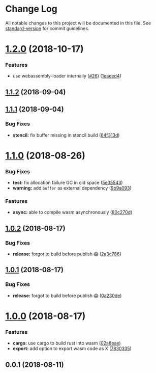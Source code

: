 # Change Log

All notable changes to this project will be documented in this file. See [standard-version](https://github.com/conventional-changelog/standard-version) for commit guidelines.

<a name="1.2.0"></a>

# [1.2.0](https://github.com/DrSensor/rollup-plugin-rust/compare/v1.1.2...v1.2.0) (2018-10-17)

### Features

- use webassembly-loader internally ([#26](https://github.com/DrSensor/rollup-plugin-rust/issues/26)) ([1eaeed4](https://github.com/DrSensor/rollup-plugin-rust/commit/1eaeed4))

<a name="1.1.2"></a>

## [1.1.2](https://github.com/DrSensor/rollup-plugin-rust/compare/v1.1.1...v1.1.2) (2018-09-04)

<a name="1.1.1"></a>

## [1.1.1](https://github.com/DrSensor/rollup-plugin-rust/compare/v1.1.0...v1.1.1) (2018-09-04)

### Bug Fixes

- **stencil:** fix buffer missing in stencil build ([64f313d](https://github.com/DrSensor/rollup-plugin-rust/commit/64f313d))

<a name="1.1.0"></a>

# [1.1.0](https://github.com/DrSensor/rollup-plugin-rust/compare/v1.0.2...v1.1.0) (2018-08-26)

### Bug Fixes

- **test:** fix allocation failure GC in old space ([5e35543](https://github.com/DrSensor/rollup-plugin-rust/commit/5e35543))
- **warning:** add `buffer` as external dependency ([9b9a093](https://github.com/DrSensor/rollup-plugin-rust/commit/9b9a093))

### Features

- **async:** able to compile wasm asynchronously ([80c270d](https://github.com/DrSensor/rollup-plugin-rust/commit/80c270d))

<a name="1.0.2"></a>

## [1.0.2](https://github.com/DrSensor/rollup-plugin-rust/compare/v1.0.1...v1.0.2) (2018-08-17)

### Bug Fixes

- **release:** forgot to build before publish 😱 ([2a3c786](https://github.com/DrSensor/rollup-plugin-rust/commit/2a3c786))

<a name="1.0.1"></a>

## [1.0.1](https://github.com/DrSensor/rollup-plugin-rust/compare/v1.0.0...v1.0.1) (2018-08-17)

### Bug Fixes

- **release:** forgot to build before publish 😱 ([0a230de](https://github.com/DrSensor/rollup-plugin-rust/commit/0a230de))

<a name="1.0.0"></a>

# [1.0.0](https://github.com/DrSensor/rollup-plugin-rust/compare/v0.0.1...v1.0.0) (2018-08-17)

### Features

- **cargo:** use cargo to build rust into wasm ([02a8eae](https://github.com/DrSensor/rollup-plugin-rust/commit/02a8eae))
- **export:** add option to export wasm code as X ([7830335](https://github.com/DrSensor/rollup-plugin-rust/commit/7830335))

<a name="0.0.1"></a>

## 0.0.1 (2018-08-11)
